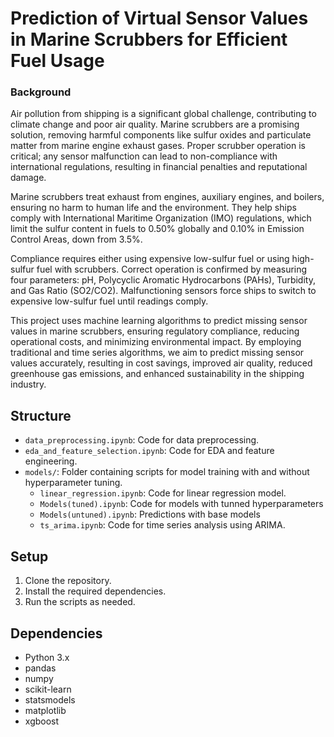 # Prediction of Virtual Sensor Values in Marine Scrubbers for Efficient Fuel Usage

### Background

Air pollution from shipping is a significant global challenge, contributing to climate change and poor air quality. Marine scrubbers are a promising solution, removing harmful components like sulfur oxides and particulate matter from marine engine exhaust gases. Proper scrubber operation is critical; any sensor malfunction can lead to non-compliance with international regulations, resulting in financial penalties and reputational damage.

Marine scrubbers treat exhaust from engines, auxiliary engines, and boilers, ensuring no harm to human life and the environment. They help ships comply with International Maritime Organization (IMO) regulations, which limit the sulfur content in fuels to 0.50% globally and 0.10% in Emission Control Areas, down from 3.5%.

Compliance requires either using expensive low-sulfur fuel or using high-sulfur fuel with scrubbers. Correct operation is confirmed by measuring four parameters: pH, Polycyclic Aromatic Hydrocarbons (PAHs), Turbidity, and Gas Ratio (SO2/CO2). Malfunctioning sensors force ships to switch to expensive low-sulfur fuel until readings comply.

This project uses machine learning algorithms to predict missing sensor values in marine scrubbers, ensuring regulatory compliance, reducing operational costs, and minimizing environmental impact. By employing traditional and time series algorithms, we aim to predict missing sensor values accurately, resulting in cost savings, improved air quality, reduced greenhouse gas emissions, and enhanced sustainability in the shipping industry.

## Structure

- `data_preprocessing.ipynb`: Code for data preprocessing.
- `eda_and_feature_selection.ipynb`: Code for EDA and feature engineering.
- `models/`: Folder containing scripts for model training with and without hyperparameter tuning.
    - `linear_regression.ipynb`: Code for linear regression model.
    - `Models(tuned).ipynb`: Code for models with tunned hyperparameters
    - `Models(untuned).ipynb`: Predictions with base models
    - `ts_arima.ipynb`: Code for time series analysis using ARIMA.

## Setup

1. Clone the repository.
2. Install the required dependencies.
3. Run the scripts as needed.

## Dependencies

- Python 3.x
- pandas
- numpy
- scikit-learn
- statsmodels
- matplotlib
- xgboost


